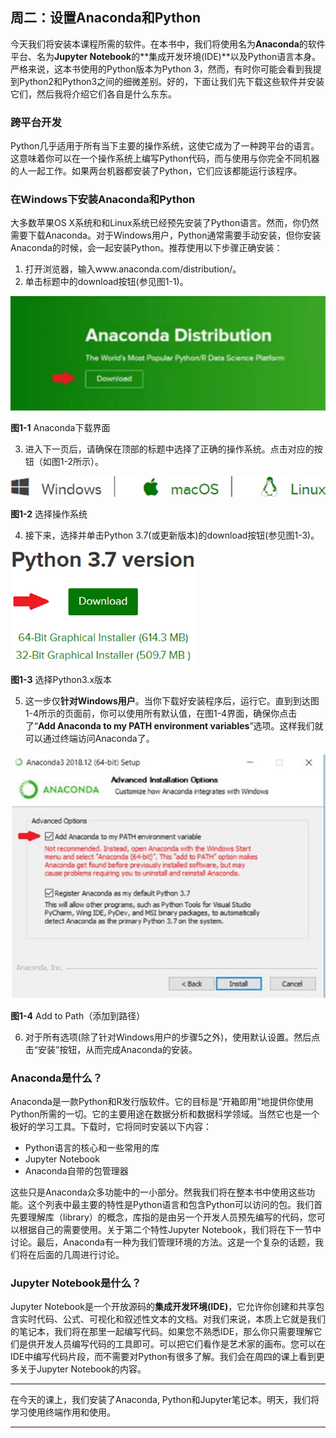 ## 周二：设置Anaconda和Python
今天我们将安装本课程所需的软件。在本书中，我们将使用名为**Anaconda**的软件平台、名为**Jupyter Notebook**的**集成开发环境(IDE)**以及Python语言本身。严格来说，这本书使用的Python版本为Python 3，然而，有时你可能会看到我提到Python2和Python3之间的细微差别。好的，下面让我们先下载这些软件并安装它们，然后我将介绍它们各自是什么东东。

### 跨平台开发
Python几乎适用于所有当下主要的操作系统，这使它成为了一种跨平台的语言。这意味着你可以在一个操作系统上编写Python代码，而与使用与你完全不同机器的人一起工作。如果两台机器都安装了Python，它们应该都能运行该程序。

### 在Windows下安装Anaconda和Python
大多数苹果OS X系统和和Linux系统已经预先安装了Python语言。然而，你仍然需要下载Anaconda。对于Windows用户，Python通常需要手动安装，但你安装Anaconda的时候，会一起安装Python。推荐使用以下步骤正确安装：
1. 打开浏览器，输入www.anaconda.com/distribution/。
2. 单击标题中的download按钮(参见图1-1)。

![](../assets/ch1-1.png)

**图1-1** Anaconda下载界面


3. 进入下一页后，请确保在顶部的标题中选择了正确的操作系统。点击对应的按钮（如图1-2所示）。

![](../assets/ch1-2.png)

**图1-2** 选择操作系统

4. 接下来，选择并单击Python 3.7(或更新版本)的download按钮(参见图1-3)。

![](../assets/ch1-3.png)

**图1-3** 选择Python3.x版本

5. 这一步仅**针对Windows用户**。当你下载好安装程序后，运行它。直到到达图1-4所示的页面前，你可以使用所有默认值，在图1-4界面，确保你点击了“**Add Anaconda to my PATH environment variables**”选项。这样我们就可以通过终端访问Anaconda了。

![](../assets/ch1-4.png)

**图1-4** Add to Path（添加到路径）

6. 对于所有选项(除了针对Windows用户的步骤5之外)，使用默认设置。然后点击“安装”按钮，从而完成Anaconda的安装。

### Anaconda是什么？

Anaconda是一款Python和R发行版软件。它的目标是“开箱即用”地提供你使用Python所需的一切。它的主要用途在数据分析和数据科学领域。当然它也是一个极好的学习工具。下载时，它将同时安装以下内容：
-  Python语言的核心和一些常用的库
-  Jupyter Notebook
-  Anaconda自带的包管理器

这些只是Anaconda众多功能中的一小部分。然我我们将在整本书中使用这些功能。这个列表中最主要的特性是Python语言和包含Python可以访问的包。我们首先要理解库（library）的概念，库指的是由另一个开发人员预先编写的代码，您可以根据自己的需要使用。关于第二个特性Jupyter Notebook，我们将在下一节中讨论。最后，Anaconda有一种为我们管理环境的方法。这是一个复杂的话题，我们将在后面的几周进行讨论。

### Jupyter Notebook是什么？
Jupyter Notebook是一个开放源码的**集成开发环境(IDE)**，它允许你创建和共享包含实时代码、公式、可视化和叙述性文本的文档。对我们来说，本质上它就是我们的笔记本，我们将在那里一起编写代码。如果您不熟悉IDE，那么你只需要理解它们是供开发人员编写代码的工具即可。可以把它们看作是艺术家的画布。您可以在IDE中编写代码片段，而不需要对Python有很多了解。我们会在周四的课上看到更多关于Jupyter Notebook的内容。

----

在今天的课上，我们安装了Anaconda, Python和Jupyter笔记本。明天，我们将学习使用终端作用和使用。

----
